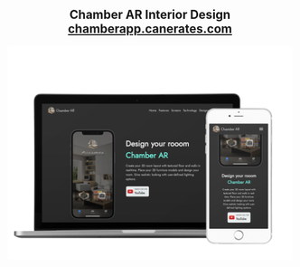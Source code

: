 <h2 align="center">
  Chamber AR Interior Design
  <br />
  <a href="https://chamberapp.canerates.com/">chamberapp.canerates.com</a>
</h2>

![Screenshot](./page_home.png)
